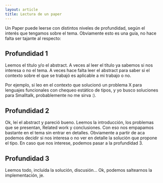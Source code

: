 ```yaml
---
layout: article
title: Lectura de un paper
---
```

Un Paper puede leerse con distintos niveles de profundidad, según el interés que tengamos sobre el tema. Obviamente esto es una guía, no hace falta ser tajante al respecto:

Profundidad 1
-------------

Leemos el título y/o el abstract. A veces al leer el título ya sabemos si nos interesa o no el tema. A veces hace falta leer el abstract para saber si el contexto sobre el que se trabajó es aplicable a mi trabajo o no.

Por ejemplo, si leo en el contexto que solucionó un problema X para lenguajes funcionales con chequeo estático de tipos, y yo busco soluciones para Smalltalk, probablemente no me sirva :).

Profundidad 2
-------------

Ok, leí el abstract y pareció bueno. Leemos la introducción, los problemas que se presentan, Related work y conclusiones. Con eso nos empapamos bastante en el tema sin entrar en detalles. Obviamente a partir de aca podemos decidir si nos interesa o no ver en detalle la solución que propone el tipo. En caso que nos interese, podemos pasar a la profundidad 3.

Profundidad 3
-------------

Leemos todo, incluída la solución, discusión... Ok, podemos saltearnos la implementación, je.
